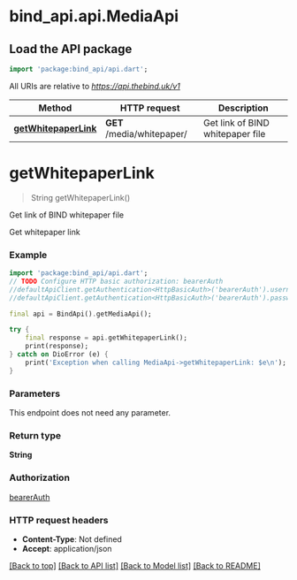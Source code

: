 # bind_api.api.MediaApi

## Load the API package
```dart
import 'package:bind_api/api.dart';
```

All URIs are relative to *https://api.thebind.uk/v1*

Method | HTTP request | Description
------------- | ------------- | -------------
[**getWhitepaperLink**](MediaApi.md#getwhitepaperlink) | **GET** /media/whitepaper/ | Get link of BIND whitepaper file


# **getWhitepaperLink**
> String getWhitepaperLink()

Get link of BIND whitepaper file

Get whitepaper link

### Example
```dart
import 'package:bind_api/api.dart';
// TODO Configure HTTP basic authorization: bearerAuth
//defaultApiClient.getAuthentication<HttpBasicAuth>('bearerAuth').username = 'YOUR_USERNAME'
//defaultApiClient.getAuthentication<HttpBasicAuth>('bearerAuth').password = 'YOUR_PASSWORD';

final api = BindApi().getMediaApi();

try {
    final response = api.getWhitepaperLink();
    print(response);
} catch on DioError (e) {
    print('Exception when calling MediaApi->getWhitepaperLink: $e\n');
}
```

### Parameters
This endpoint does not need any parameter.

### Return type

**String**

### Authorization

[bearerAuth](../README.md#bearerAuth)

### HTTP request headers

 - **Content-Type**: Not defined
 - **Accept**: application/json

[[Back to top]](#) [[Back to API list]](../README.md#documentation-for-api-endpoints) [[Back to Model list]](../README.md#documentation-for-models) [[Back to README]](../README.md)

